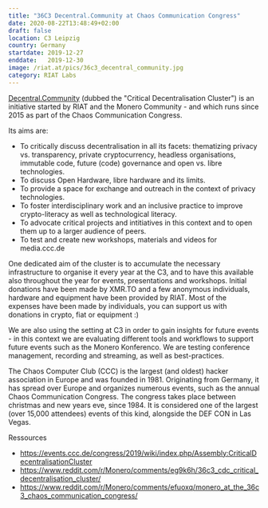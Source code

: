 ```yaml
---
title: "36C3 Decentral.Community at Chaos Communication Congress"
date: 2020-08-22T13:48:49+02:00
draft: false
location: C3 Leipzig
country: Germany
startdate: 2019-12-27
enddate:   2019-12-30
image: /riat.at/pics/36c3_decentral_community.jpg
category: RIAT Labs
---
```

[Decentral.Community](https://decentral.community) (dubbed the "Critical Decentralisation Cluster") is an initiative started by RIAT and the Monero Community - and which runs since 2015 as part of the Chaos Communication Congress.

Its aims are:

* To critically discuss decentralisation in all its facets: thematizing privacy vs. transparency, private cryptocurrency, headless organisations, immutable code, future (code) governance and open vs. libre technologies.
* To discuss Open Hardware, libre hardware and its limits.
* To provide a space for exchange and outreach in the context of privacy technologies.
* To foster interdisciplinary work and an inclusive practice to improve crypto-literacy as well as technological literacy.
* To advocate critical projects and intitiatives in this context and to open them up to a larger audience of peers.
* To test and create new workshops, materials and videos for media.ccc.de

One dedicated aim of the cluster is to accumulate the necessary infrastructure to organise it every year at the C3, and to have this available also throughout the year for events, presentations and workshops. Initial donations have been made by XMR.TO and a few anonymous individuals, hardware and equipment have been provided by RIAT. Most of the expenses have been made by individuals, you can support us with donations in crypto, fiat or equipment :)

We are also using the setting at C3 in order to gain insights for future events - in this context we are evaluating different tools and workflows to support future events such as the Monero Konferenco. We are testing conference management, recording and streaming, as well as best-practices.

The Chaos Computer Club (CCC) is the largest (and oldest) hacker association in Europe and was founded in 1981. Originating from Germany, it has spread over Europe and organizes numerous events, such as the annual Chaos Communication Congress. The congress takes place between christmas and new years eve, since 1984. It is considered one of the largest (over 15,000 attendees) events of this kind, alongside the DEF CON in Las Vegas.

Ressources
* https://events.ccc.de/congress/2019/wiki/index.php/Assembly:CriticalDecentralisationCluster
* https://www.reddit.com/r/Monero/comments/eg9k6h/36c3_cdc_critical_decentralisation_cluster/
* https://www.reddit.com/r/Monero/comments/efuoxq/monero_at_the_36c3_chaos_communication_congress/
